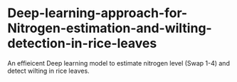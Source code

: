 # Deep-learning-approach-for-Nitrogen-estimation-and-wilting-detection-in-rice-leaves
An effieicent Deep learning model to estimate nitrogen level (Swap 1-4) and detect wilting in rice leaves.
